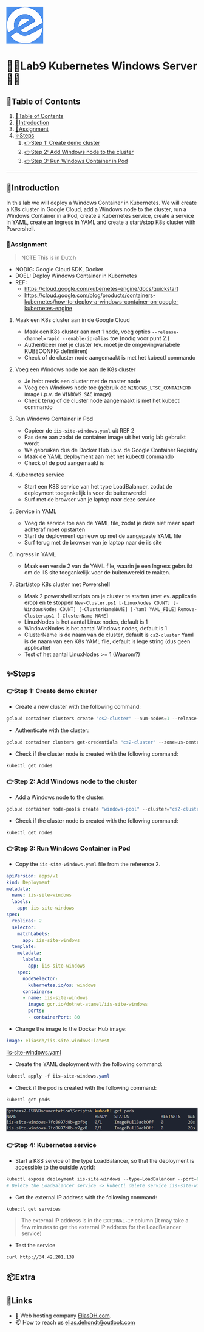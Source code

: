 ![logo](/Images/logo.png)
# 💙🤍Lab9 Kubernetes Windows Server🤍💙

## 📘Table of Contents

1. [📘Table of Contents](#📘table-of-contents)
2. [🖖Introduction](#🖖introduction)
3. [📝Assignment](#📝assignment)
4. [✨Steps](#✨steps)
    1. [👉Step 1: Create demo cluster](#👉step-1-create-demo-cluster)
    2. [👉Step 2: Add Windows node to the cluster](#👉step-2-add-windows-node-to-the-cluster)
    3. [👉Step 3: Run Windows Container in Pod](#👉step-3-run-windows-container-in-pod)

---

## 🖖Introduction

In this lab we will deploy a Windows Container in Kubernetes. We will create a K8s cluster in Google Cloud, add a Windows node to the cluster, run a Windows Container in a Pod, create a Kubernetes service, create a service in YAML, create an Ingress in YAML and create a start/stop K8s cluster with Powershell.

### 📝Assignment 
> NOTE This is in Dutch

- NODIG: Google Cloud SDK, Docker
- DOEL: Deploy Windows Container in Kubernetes
- REF: 
    - https://cloud.google.com/kubernetes-engine/docs/quickstart
    - https://cloud.google.com/blog/products/containers-kubernetes/how-to-deploy-a-windows-container-on-google-kubernetes-engine

1. Maak een K8s cluster aan in de Google Cloud
    - Maak een K8s cluster aan met 1 node, voeg opties `--release-channel=rapid --enable-ip-alias` toe (nodig voor punt 2.)
    - Authenticeer met je cluster (ev. moet je de omgevingvariabele KUBECONFIG definiëren)
    - Check of de cluster node aangemaakt is met het kubectl commando

2. Voeg een Windows node toe aan de K8s cluster
    - Je hebt reeds een cluster met de master node
    - Voeg een Windows node toe (gebruik de `WINDOWS_LTSC_CONTAINERD` image i.p.v. de `WINDOWS_SAC` image)
    - Check terug of de cluster node aangemaakt is met het kubectl commando

3. Run Windows Container in Pod
    - Copieer de `iis-site-windows.yaml` uit REF 2
    - Pas deze aan zodat de container image uit het vorig lab gebruikt wordt
    - We gebruiken dus de Docker Hub i.p.v. de Google Container Registry
    - Maak de YAML deployment aan met het kubectl commando
    - Check of de pod aangemaakt is

4. Kubernetes service
    - Start een K8S service van het type LoadBalancer, zodat de deployment toegankelijk is voor de buitenwereld
    - Surf met de browser van je laptop naar deze service

5. Service in YAML
    - Voeg de service toe aan de YAML file, zodat je deze niet meer apart achteraf moet opstarten
    - Start de deployment opnieuw op met de aangepaste YAML file
    - Surf terug met de browser van je laptop naar de iis site

6. Ingress in YAML
    - Maak een versie 2 van de YAML file, waarin je een Ingress gebruikt om de IIS site toegankelijk voor de buitenwereld te maken.

7. Start/stop K8s cluster met Powershell
    - Maak 2 powershell scripts om je cluster te starten (met ev. applicatie erop) en te stoppen
        `New-Cluster.ps1 [-LinuxNodes COUNT] [-WindowsNodes COUNT] [-ClusterNameNAME] [-Yaml YAML_FILE]`
        `Remove-Cluster.ps1 [-ClusterName NAME]`
    - LinuxNodes is het aantal Linux nodes, default is 1
    - WindowsNodes is het aantal Windows nodes, default is 1
    - ClusterName is de naam van de cluster, default is `cs2-cluster` Yaml is de naam van een K8s YAML file, default is lege string (dus geen applicatie) 
    - Test of het aantal LinuxNodes >= 1 (Waarom?)

## ✨Steps

### 👉Step 1: Create demo cluster

- Create a new cluster with the following command:
```powershell
gcloud container clusters create "cs2-cluster" --num-nodes=1 --release-channel=rapid --enable-ip-alias --location=us-central1-c --machine-type=n1-standard-4
```

- Authenticate with the cluster:
```powershell
gcloud container clusters get-credentials "cs2-cluster" --zone=us-central1-c
```

- Check if the cluster node is created with the following command:
```powershell
kubectl get nodes
```

### 👉Step 2: Add Windows node to the cluster

- Add a Windows node to the cluster:
```powershell
gcloud container node-pools create "windows-pool" --cluster="cs2-cluster" --image-type=WINDOWS_LTSC_CONTAINERD --num-nodes=1 --machine-type=n1-standard-4 --zone=us-central1-c
```

- Check if the cluster node is created with the following command:
```powershell
kubectl get nodes
```

### 👉Step 3: Run Windows Container in Pod

- Copy the `iis-site-windows.yaml` file from the reference 2.
```yaml
apiVersion: apps/v1
kind: Deployment
metadata:
  name: iis-site-windows
  labels:
    app: iis-site-windows
spec:
  replicas: 2
  selector:
    matchLabels:
      app: iis-site-windows
  template:
    metadata:
      labels:
        app: iis-site-windows
    spec:
      nodeSelector:
        kubernetes.io/os: windows
      containers:
      - name: iis-site-windows
        image: gcr.io/dotnet-atamel/iis-site-windows
        ports:
        - containerPort: 80
```

- Change the image to the Docker Hub image:
```yaml
image: eliasdh/iis-site-windows:latest
```

[iis-site-windows.yaml](/Documentation/Scripts/iis-site-windows.yaml)

- Create the YAML deployment with the following command:
```powershell
kubectl apply -f iis-site-windows.yaml
```

- Check if the pod is created with the following command:
```powershell
kubectl get pods
```

![iis-site-windows](/Images/Lab9-Kubernetes-WindowsServer-1.png)

### 👉Step 4: Kubernetes service

- Start a K8S service of the type LoadBalancer, so that the deployment is accessible to the outside world:
```powershell
kubectl expose deployment iis-site-windows --type=LoadBalancer --port=80 --target-port=80
# Delete the LoadBalancer service -> kubectl delete service iis-site-windows
```

- Get the external IP address with the following command:
```powershell
kubectl get services
```
> The external IP address is in the `EXTERNAL-IP` column (It may take a few minutes to get the external IP address for the LoadBalancer service)

- Test the service
```bash
curl http://34.42.201.138
```







## 📦Extra


## 🔗Links
- 👯 Web hosting company [EliasDH.com](https://eliasdh.com).
- 📫 How to reach us elias.dehondt@outlook.com